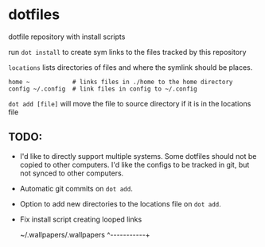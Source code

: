 dotfiles
========

dotfile repository with install scripts


run `dot install` to create sym links to the files tracked by this repository

`locations` lists directories of files and where the symlink should be places.

```
home ~            # links files in ./home to the home directory
config ~/.config  # link files in config to ~/.config
```

`dot add [file]` will move the file to source directory if it is in the locations file

## TODO:
 - I'd like to directly support multiple systems. Some dotfiles should not be copied to other computers. I'd like
the configs to be tracked in git, but not synced to other computers.

 - Automatic git commits on `dot add`.
 
 - Option to add new directories to the locations file on `dot add`.

 - Fix install script creating looped links
 
    ~/.wallpapers/.wallpapers
       ^-----------+
